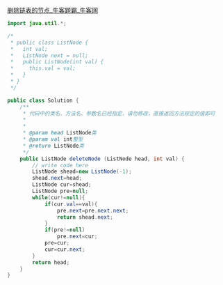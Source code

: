 [删除链表的节点_牛客题霸_牛客网](https://www.nowcoder.com/practice/f9f78ca89ad643c99701a7142bd59f5d?tpId=13&tqId=2273171&sourceUrl=%2Fexam%2Foj%2Fta%3Fpage%3D1%26tpId%3D13%26type%3D13)
```java
import java.util.*;

/*
 * public class ListNode {
 *   int val;
 *   ListNode next = null;
 *   public ListNode(int val) {
 *     this.val = val;
 *   }
 * }
 */

public class Solution {
    /**
     * 代码中的类名、方法名、参数名已经指定，请勿修改，直接返回方法规定的值即可
     *
     * 
     * @param head ListNode类 
     * @param val int整型 
     * @return ListNode类
     */
    public ListNode deleteNode (ListNode head, int val) {
        // write code here
        ListNode shead=new ListNode(-1);
        shead.next=head;
        ListNode cur=shead;
        ListNode pre=null;
        while(cur!=null){
            if(cur.val==val){
                pre.next=pre.next.next;
                return shead.next;
            }
            if(pre!=null)
                pre.next=cur;
            pre=cur;
            cur=cur.next;
        }
        return head;
    }
}
```